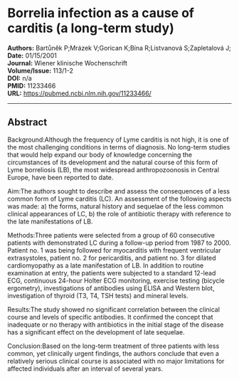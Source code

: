 # Borrelia infection as a cause of carditis (a long-term study)

**Authors:** Bartůnĕk P;Mrázek V;Gorican K;Bína R;Listvanová S;Zapletalová J;  
**Date:** 01/15/2001  
**Journal:** Wiener klinische Wochenschrift  
**Volume/Issue:** 113/1-2  
**DOI:** n/a  
**PMID:** 11233466  
**URL:** https://pubmed.ncbi.nlm.nih.gov/11233466/

---

## Abstract

Background:Although the frequency of Lyme carditis is not high, it is one of the most challenging conditions in terms of diagnosis. No long-term studies that would help expand our body of knowledge concerning the circumstances of its development and the natural course of this form of Lyme borreliosis (LB), the most widespread anthropozoonosis in Central Europe, have been reported to date.

Aim:The authors sought to describe and assess the consequences of a less common form of Lyme carditis (LC). An assessment of the following aspects was made: a) the forms, natural history and sequelae of the less common clinical appearances of LC, b) the role of antibiotic therapy with reference to the late manifestations of LB.

Methods:Three patients were selected from a group of 60 consecutive patients with demonstrated LC during a follow-up period from 1987 to 2000. Patient no. 1 was being followed for myocarditis with frequent ventricular extrasystoles, patient no. 2 for pericarditis, and patient no. 3 for dilated cardiomyopathy as a late manifestation of LB. In addition to routine examination at entry, the patients were subjected to a standard 12-lead ECG, continuous 24-hour Holter ECG monitoring, exercise testing (bicycle ergometry), investigations of antibodies using ELISA and Western blot, investigation of thyroid (T3, T4, TSH tests) and mineral levels.

Results:The study showed no significant correlation between the clinical course and levels of specific antibodies. It confirmed the concept that inadequate or no therapy with antibiotics in the initial stage of the disease has a significant effect on the development of late sequelae.

Conclusion:Based on the long-term treatment of three patients with less common, yet clinically urgent findings, the authors conclude that even a relatively serious clinical course is associated with no major limitations for affected individuals after an interval of several years.
